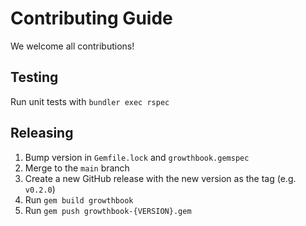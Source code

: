 # Contributing Guide

We welcome all contributions!

## Testing

Run unit tests with `bundler exec rspec`

## Releasing

1. Bump version in `Gemfile.lock` and `growthbook.gemspec`
2. Merge to the `main` branch
3. Create a new GitHub release with the new version as the tag (e.g. `v0.2.0`)
4. Run `gem build growthbook`
5. Run `gem push growthbook-{VERSION}.gem`